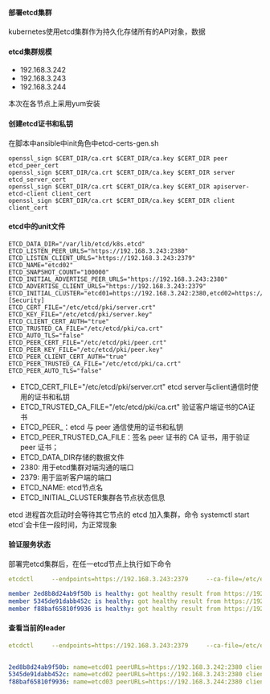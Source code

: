 #### 部署etcd集群

kubernetes使用etcd集群作为持久化存储所有的API对象，数据



#### etcd集群规模

- 192.168.3.242
- 192.168.3.243
- 192.168.3.244

本次在各节点上采用yum安装



#### 创建etcd证书和私钥

在脚本中ansible中init角色中etcd-certs-gen.sh

```
openssl_sign $CERT_DIR/ca.crt $CERT_DIR/ca.key $CERT_DIR peer etcd_peer_cert
openssl_sign $CERT_DIR/ca.crt $CERT_DIR/ca.key $CERT_DIR server etcd_server_cert
openssl_sign $CERT_DIR/ca.crt $CERT_DIR/ca.key $CERT_DIR apiserver-etcd-client client_cert
openssl_sign $CERT_DIR/ca.crt $CERT_DIR/ca.key $CERT_DIR client client_cert
```



#### etcd中的unit文件

```
ETCD_DATA_DIR="/var/lib/etcd/k8s.etcd"
ETCD_LISTEN_PEER_URLS="https://192.168.3.243:2380"
ETCD_LISTEN_CLIENT_URLS="https://192.168.3.243:2379"
ETCD_NAME="etcd02"
ETCD_SNAPSHOT_COUNT="100000"
ETCD_INITIAL_ADVERTISE_PEER_URLS="https://192.168.3.243:2380"
ETCD_ADVERTISE_CLIENT_URLS="https://192.168.3.243:2379"
ETCD_INITIAL_CLUSTER="etcd01=https://192.168.3.242:2380,etcd02=https://192.168.3.243:2380,etcd03=https://192.168.3.244:2380"
[Security]
ETCD_CERT_FILE="/etc/etcd/pki/server.crt"
ETCD_KEY_FILE="/etc/etcd/pki/server.key"
ETCD_CLIENT_CERT_AUTH="true"
ETCD_TRUSTED_CA_FILE="/etc/etcd/pki/ca.crt"
ETCD_AUTO_TLS="false"
ETCD_PEER_CERT_FILE="/etc/etcd/pki/peer.crt"
ETCD_PEER_KEY_FILE="/etc/etcd/pki/peer.key"
ETCD_PEER_CLIENT_CERT_AUTH="true"
ETCD_PEER_TRUSTED_CA_FILE="/etc/etcd/pki/ca.crt"
ETCD_PEER_AUTO_TLS="false"

```

- ETCD_CERT_FILE="/etc/etcd/pki/server.crt" etcd server与client通信时使用的证书和私钥
- ETCD_TRUSTED_CA_FILE="/etc/etcd/pki/ca.crt" 验证客户端证书的CA证书
-  ETCD_PEER_：etcd 与 peer 通信使用的证书和私钥 
-  ETCD_PEER_TRUSTED_CA_FILE：签名 peer 证书的 CA 证书，用于验证 peer 证书； 
- ETCD_DATA_DIR存储的数据文件
- 2380: 用于etcd集群对端沟通的端口
- 2379: 用于监听客户端的端口
- ETCD_NAME: etcd节点名
- ETCD_INITIAL_CLUSTER集群各节点状态信息

 etcd 进程首次启动时会等待其它节点的 etcd 加入集群，命令 systemctl start etcd`会卡住一段时间，为正常现象 



#### 验证服务状态

部署完etcd集群后，在任一etcd节点上执行如下命令

```yaml
etcdctl     --endpoints=https://192.168.3.243:2379     --ca-file=/etc/etcd/pki/ca.crt     --cert-file=/etc/etcd/pki/peer.crt     --key-file=/etc/etcd/pki/peer.key cluster-health

member 2ed8b8d24ab9f50b is healthy: got healthy result from https://192.168.3.242:2379
member 5345de91dabb452c is healthy: got healthy result from https://192.168.3.243:2379
member f88baf65810f9936 is healthy: got healthy result from https://192.168.3.244:2379

```



#### 查看当前的leader

```yaml
etcdctl     --endpoints=https://192.168.3.243:2379     --ca-file=/etc/etcd/pki/ca.crt     --cert-file=/etc/etcd/pki/peer.crt     --key-file=/etc/etcd/pki/peer.key member list 


2ed8b8d24ab9f50b: name=etcd01 peerURLs=https://192.168.3.242:2380 clientURLs=https://192.168.3.242:2379 isLeader=false
5345de91dabb452c: name=etcd02 peerURLs=https://192.168.3.243:2380 clientURLs=https://192.168.3.243:2379 isLeader=true
f88baf65810f9936: name=etcd03 peerURLs=https://192.168.3.244:2380 clientURLs=https://192.168.3.244:2379 isLeader=false
```

